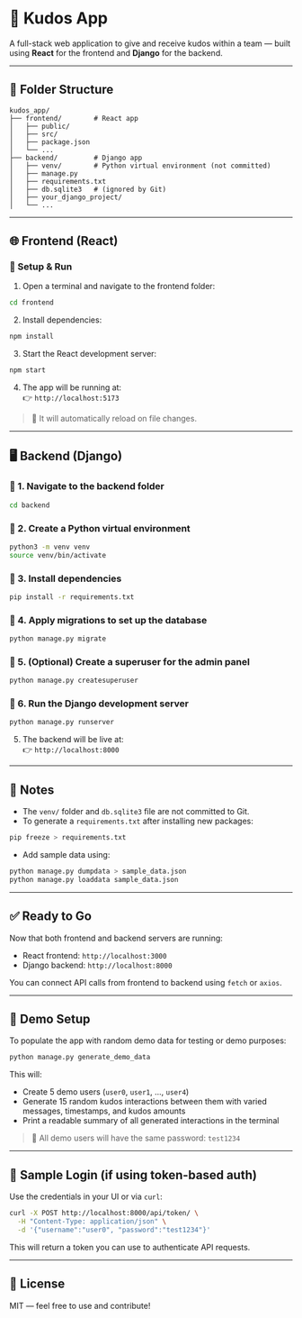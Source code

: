 # 🙌 Kudos App

A full-stack web application to give and receive kudos within a team — built using **React** for the frontend and **Django** for the backend.

---

## 📁 Folder Structure

```
kudos_app/
├── frontend/        # React app
│   ├── public/
│   ├── src/
│   ├── package.json
│   └── ...
├── backend/         # Django app
│   ├── venv/        # Python virtual environment (not committed)
│   ├── manage.py
│   ├── requirements.txt
│   ├── db.sqlite3   # (ignored by Git)
│   ├── your_django_project/
│   └── ...
```

---

## 🌐 Frontend (React)

### 🔹 Setup & Run

1. Open a terminal and navigate to the frontend folder:

```bash
cd frontend
```

2. Install dependencies:

```bash
npm install
```

3. Start the React development server:

```bash
npm start
```

4. The app will be running at:  
   👉 `http://localhost:5173`

> 🔁 It will automatically reload on file changes.

---

## 🖥 Backend (Django)

### 🔹 1. Navigate to the backend folder

```bash
cd backend
```

### 🔹 2. Create a Python virtual environment

```bash
python3 -m venv venv
source venv/bin/activate
```

### 🔹 3. Install dependencies

```bash
pip install -r requirements.txt
```

### 🔹 4. Apply migrations to set up the database

```bash
python manage.py migrate
```

### 🔹 5. (Optional) Create a superuser for the admin panel

```bash
python manage.py createsuperuser
```

### 🔹 6. Run the Django development server

```bash
python manage.py runserver
```

5. The backend will be live at:  
   👉 `http://localhost:8000`

---

## 📌 Notes

- The `venv/` folder and `db.sqlite3` file are not committed to Git.
- To generate a `requirements.txt` after installing new packages:

```bash
pip freeze > requirements.txt
```

- Add sample data using:

```bash
python manage.py dumpdata > sample_data.json
python manage.py loaddata sample_data.json
```

---

## ✅ Ready to Go

Now that both frontend and backend servers are running:

- React frontend: `http://localhost:3000`
- Django backend: `http://localhost:8000`

You can connect API calls from frontend to backend using `fetch` or `axios`.

---

## 🧪 Demo Setup

To populate the app with random demo data for testing or demo purposes:

```bash
python manage.py generate_demo_data
```

This will:

- Create 5 demo users (`user0`, `user1`, ..., `user4`)
- Generate 15 random kudos interactions between them with varied messages, timestamps, and kudos amounts
- Print a readable summary of all generated interactions in the terminal

> 🔐 All demo users will have the same password: `test1234`

---

## 🔐 Sample Login (if using token-based auth)

Use the credentials in your UI or via `curl`:

```bash
curl -X POST http://localhost:8000/api/token/ \
  -H "Content-Type: application/json" \
  -d '{"username":"user0", "password":"test1234"}'
```

This will return a token you can use to authenticate API requests.

---

## 📄 License

MIT — feel free to use and contribute!
